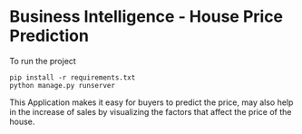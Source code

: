 # Business Intelligence - House Price Prediction
To run the project 
```
pip install -r requirements.txt
python manage.py runserver
```

This Application makes it easy for buyers to predict the price, may also help in the increase of sales by visualizing the factors that affect the price of the house.

